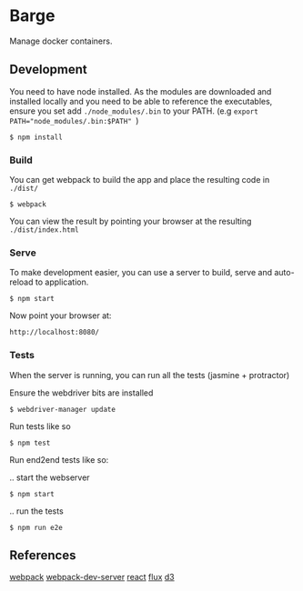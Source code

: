 Barge
=====

Manage docker containers.

Development
-----------

You need to have node installed. As the modules are downloaded
and installed locally and you need to be able to reference
the executables, ensure you set add `./node_modules/.bin` to
your PATH. (e.g `export PATH="node_modules/.bin:$PATH" `)

    $ npm install

### Build

You can get webpack to build the app and place the resulting
code in `./dist/`

    $ webpack

You can view the result by pointing your browser at the
resulting `./dist/index.html`


### Serve

To make development easier, you can use a server to build, serve
and auto-reload to application.

    $ npm start

Now point your browser at:

    http://localhost:8080/

### Tests

When the server is running, you can run all the tests (jasmine + protractor)

Ensure the webdriver bits are installed

    $ webdriver-manager update

Run tests like so

    $ npm test

Run end2end tests like so:

.. start the webserver

    $ npm start

.. run the tests

    $ npm run e2e

References
----------

[webpack](http://webpack.github.io/docs/tutorials/getting-started/)
[webpack-dev-server](http://webpack.github.io/docs/webpack-dev-server.html)
[react](https://facebook.github.io/react/)
[flux](https://facebook.github.io/flux/)
[d3](http://d3js.org/)
